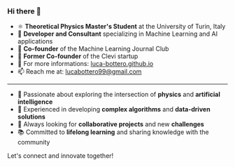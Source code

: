 ### Hi there 👋

- ⚛️ **Theoretical Physics Master's Student** at the University of Turin, Italy
- 🌱 **Developer and Consultant** specializing in Machine Learning and AI applications
- 🔬 **Co-founder** of the Machine Learning Journal Club
- 🛒 **Former Co-founder** of the Clevi startup
- 🔎 For more informations: [luca-bottero.github.io](luca-bottero.github.io)
- 📫 Reach me at: [lucabottero99@gmail.com](mailto:lucabottero99@gmail.com)
---

- 🔭 Passionate about exploring the intersection of **physics** and **artificial intelligence**
- 🧩 Experienced in developing **complex algorithms** and **data-driven solutions**
- 🚀 Always looking for **collaborative projects** and new **challenges**
- 📚 Committed to **lifelong learning** and sharing knowledge with the community

Let's connect and innovate together!
